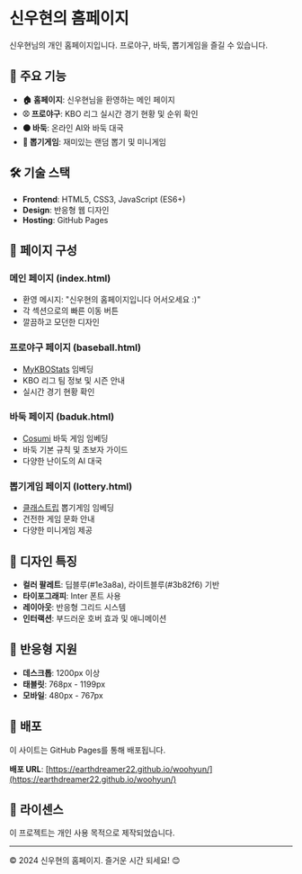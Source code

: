# 신우현의 홈페이지

신우현님의 개인 홈페이지입니다. 프로야구, 바둑, 뽑기게임을 즐길 수 있습니다.

## 🌟 주요 기능

- **🏠 홈페이지**: 신우현님을 환영하는 메인 페이지
- **⚾ 프로야구**: KBO 리그 실시간 경기 현황 및 순위 확인
- **⚫ 바둑**: 온라인 AI와 바둑 대국
- **🎲 뽑기게임**: 재미있는 랜덤 뽑기 및 미니게임

## 🛠️ 기술 스택

- **Frontend**: HTML5, CSS3, JavaScript (ES6+)
- **Design**: 반응형 웹 디자인
- **Hosting**: GitHub Pages

## 📱 페이지 구성

### 메인 페이지 (index.html)
- 환영 메시지: "신우현의 홈페이지입니다 어서오세요 :)"
- 각 섹션으로의 빠른 이동 버튼
- 깔끔하고 모던한 디자인

### 프로야구 페이지 (baseball.html)
- [MyKBOStats](https://mykbostats.com/) 임베딩
- KBO 리그 팀 정보 및 시즌 안내
- 실시간 경기 현황 확인

### 바둑 페이지 (baduk.html)
- [Cosumi](https://www.cosumi.net/ko/) 바둑 게임 임베딩
- 바둑 기본 규칙 및 초보자 가이드
- 다양한 난이도의 AI 대국

### 뽑기게임 페이지 (lottery.html)
- [클래스트립](https://classtrip.mireene.com/) 뽑기게임 임베딩
- 건전한 게임 문화 안내
- 다양한 미니게임 제공

## 🎨 디자인 특징

- **컬러 팔레트**: 딥블루(#1e3a8a), 라이트블루(#3b82f6) 기반
- **타이포그래피**: Inter 폰트 사용
- **레이아웃**: 반응형 그리드 시스템
- **인터랙션**: 부드러운 호버 효과 및 애니메이션

## 📱 반응형 지원

- **데스크톱**: 1200px 이상
- **태블릿**: 768px - 1199px
- **모바일**: 480px - 767px

## 🚀 배포

이 사이트는 GitHub Pages를 통해 배포됩니다.

**배포 URL**: [https://earthdreamer22.github.io/woohyun/](https://earthdreamer22.github.io/woohyun/)

## 📄 라이센스

이 프로젝트는 개인 사용 목적으로 제작되었습니다.

---

© 2024 신우현의 홈페이지. 즐거운 시간 되세요! 😊